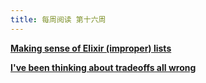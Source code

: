 ```yaml
---
title: 每周阅读 第十六周
---
```


**[Making sense of Elixir (improper) lists](https://dorgan.netlify.app/posts/2021/03/making-sense-of-elixir-(improper)-lists/)**

**[I've been thinking about tradeoffs all wrong](https://buttondown.email/hillelwayne/archive/ive-been-thinking-about-tradeoffs-all-wrong/)**
